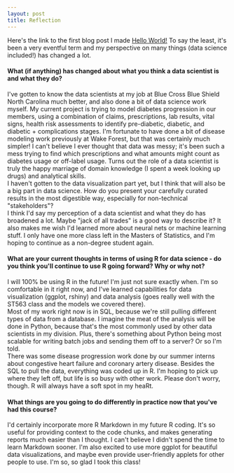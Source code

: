 ```yaml
---
layout: post
title: Reflection
---
```


Here's the link to the first blog post I made [Hello World!](https://lynnshuang.github.io/Hello-World/) To say the least, it's been a very eventful term and my perspective on many things (data science included!) has changed a lot.  

#### What (if anything) has changed about what you think a data scientist is and what they do?  
I've gotten to know the data scientists at my job at Blue Cross Blue Shield North Carolina much better, and also done a bit of data science work myself. My current project is trying to model diabetes progression in our members, using a combination of claims, prescriptions, lab results, vital signs, health risk assessments to identify pre-diabetic, diabetic, and diabetic + complications stages. I'm fortunate to have done a bit of disease modeling work previously at Wake Forest, but that was certainly much simpler! I can't believe I ever thought that data was messy; it's been such a mess trying to find which prescriptions and what amounts might count as diabetes usage or off-label usage. Turns out the role of a data scientist is truly the happy marriage of domain knowledge (I spent a week looking up drugs) and analytical skills.  
I haven't gotten to the data visualization part yet, but I think that will also be a big part in data science. How do you present your carefully curated results in the most digestible way, especially for non-technical "stakeholders"?  
I think I'd say my perception of a data scientist and what they do has broadened a lot. Maybe "jack of all trades" is a good way to describe it? It also makes me wish I'd learned more about neural nets or machine learning stuff. I only have one more class left in the Masters of Statistics, and I'm hoping to continue as a non-degree student again.   

#### What are your current thoughts in terms of using R for data science - do you think you'll continue to use R going forward?  Why or why not?
I will 100% be using R in the future! I'm just not sure exactly when. I'm so comfortable in it right now, and I've learned capabilities for data visualization (ggplot, rshiny) and data analysis (goes really well with the ST563 class and the models we covered there).  
Most of my work right now is in SQL, because we're still pulling different types of data from a database. I imagine the meat of the analysis will be done in Python, because that's the most commonly used by other data scientists in my division. Plus, there's something about Python being most scalable for writing batch jobs and sending them off to a server? Or so I'm told.  
There was some disease progression work done by our summer interns about congestive heart failure and coronary artery disease. Besides the SQL to pull the data, everything was coded up in R. I'm hoping to pick up where they left off, but life is so busy with other work. Please don't worry, though. R will always have a soft spot in my heaRt.  

#### What things are you going to do differently in practice now that you've had this course?
I'd certainly incorporate more R Markdown in my future R coding. It's so useful for providing context to the code chunks, and makes generating reports much easier than I thought. I can't believe I didn't spend the time to learn Markdown sooner. I'm also excited to use more ggplot for beautiful data visualizations, and maybe even provide user-friendly applets for other people to use. I'm so, so glad I took this class!  
